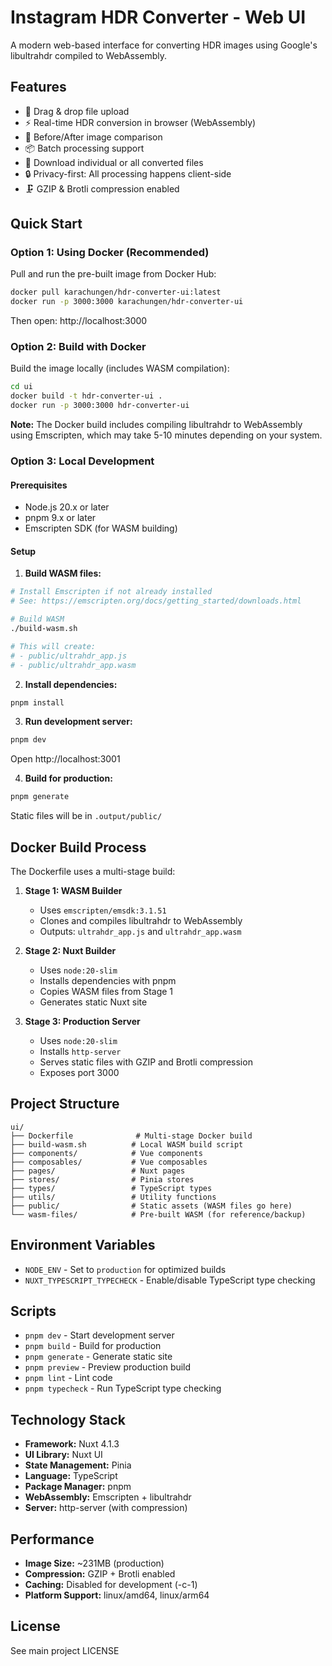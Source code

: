 # Instagram HDR Converter - Web UI

A modern web-based interface for converting HDR images using Google's libultrahdr compiled to WebAssembly.

## Features

- 🎨 Drag & drop file upload
- ⚡ Real-time HDR conversion in browser (WebAssembly)
- 🔄 Before/After image comparison
- 📦 Batch processing support
- 💾 Download individual or all converted files
- 🔒 Privacy-first: All processing happens client-side
- 🗜️ GZIP & Brotli compression enabled

## Quick Start

### Option 1: Using Docker (Recommended)

Pull and run the pre-built image from Docker Hub:

```bash
docker pull karachungen/hdr-converter-ui:latest
docker run -p 3000:3000 karachungen/hdr-converter-ui
```

Then open: http://localhost:3000

### Option 2: Build with Docker

Build the image locally (includes WASM compilation):

```bash
cd ui
docker build -t hdr-converter-ui .
docker run -p 3000:3000 hdr-converter-ui
```

**Note:** The Docker build includes compiling libultrahdr to WebAssembly using Emscripten, which may take 5-10 minutes depending on your system.

### Option 3: Local Development

#### Prerequisites

- Node.js 20.x or later
- pnpm 9.x or later
- Emscripten SDK (for WASM building)

#### Setup

1. **Build WASM files:**

```bash
# Install Emscripten if not already installed
# See: https://emscripten.org/docs/getting_started/downloads.html

# Build WASM
./build-wasm.sh

# This will create:
# - public/ultrahdr_app.js
# - public/ultrahdr_app.wasm
```

2. **Install dependencies:**

```bash
pnpm install
```

3. **Run development server:**

```bash
pnpm dev
```

Open http://localhost:3001

4. **Build for production:**

```bash
pnpm generate
```

Static files will be in `.output/public/`

## Docker Build Process

The Dockerfile uses a multi-stage build:

1. **Stage 1: WASM Builder**
   - Uses `emscripten/emsdk:3.1.51`
   - Clones and compiles libultrahdr to WebAssembly
   - Outputs: `ultrahdr_app.js` and `ultrahdr_app.wasm`

2. **Stage 2: Nuxt Builder**
   - Uses `node:20-slim`
   - Installs dependencies with pnpm
   - Copies WASM files from Stage 1
   - Generates static Nuxt site

3. **Stage 3: Production Server**
   - Uses `node:20-slim`
   - Installs `http-server`
   - Serves static files with GZIP and Brotli compression
   - Exposes port 3000

## Project Structure

```
ui/
├── Dockerfile              # Multi-stage Docker build
├── build-wasm.sh          # Local WASM build script
├── components/            # Vue components
├── composables/           # Vue composables
├── pages/                 # Nuxt pages
├── stores/                # Pinia stores
├── types/                 # TypeScript types
├── utils/                 # Utility functions
├── public/                # Static assets (WASM files go here)
└── wasm-files/            # Pre-built WASM (for reference/backup)
```

## Environment Variables

- `NODE_ENV` - Set to `production` for optimized builds
- `NUXT_TYPESCRIPT_TYPECHECK` - Enable/disable TypeScript type checking

## Scripts

- `pnpm dev` - Start development server
- `pnpm build` - Build for production
- `pnpm generate` - Generate static site
- `pnpm preview` - Preview production build
- `pnpm lint` - Lint code
- `pnpm typecheck` - Run TypeScript type checking

## Technology Stack

- **Framework:** Nuxt 4.1.3
- **UI Library:** Nuxt UI
- **State Management:** Pinia
- **Language:** TypeScript
- **Package Manager:** pnpm
- **WebAssembly:** Emscripten + libultrahdr
- **Server:** http-server (with compression)

## Performance

- **Image Size:** ~231MB (production)
- **Compression:** GZIP + Brotli enabled
- **Caching:** Disabled for development (-c-1)
- **Platform Support:** linux/amd64, linux/arm64

## License

See main project LICENSE
